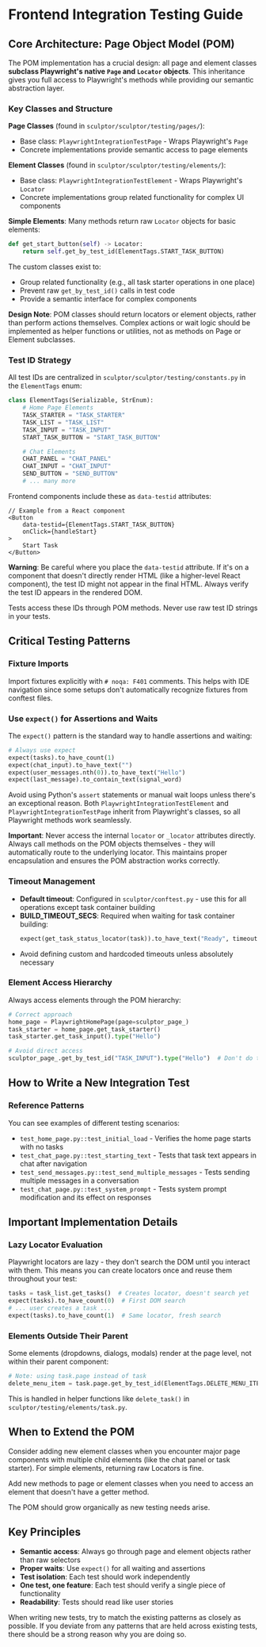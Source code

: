 # Frontend Integration Testing Guide

## Core Architecture: Page Object Model (POM)

The POM implementation has a crucial design: all page and element classes **subclass Playwright's native `Page` and `Locator` objects**. This inheritance gives you full access to Playwright's methods while providing our semantic abstraction layer.

### Key Classes and Structure

**Page Classes** (found in `sculptor/sculptor/testing/pages/`):
- Base class: `PlaywrightIntegrationTestPage` - Wraps Playwright's `Page`
- Concrete implementations provide semantic access to page elements

**Element Classes** (found in `sculptor/sculptor/testing/elements/`):
- Base class: `PlaywrightIntegrationTestElement` - Wraps Playwright's `Locator`
- Concrete implementations group related functionality for complex UI components

**Simple Elements**: Many methods return raw `Locator` objects for basic elements:
```python
def get_start_button(self) -> Locator:
    return self.get_by_test_id(ElementTags.START_TASK_BUTTON)
```

The custom classes exist to:
- Group related functionality (e.g., all task starter operations in one place)
- Prevent raw `get_by_test_id()` calls in test code
- Provide a semantic interface for complex components

**Design Note**: POM classes should return locators or element objects, rather than perform actions themselves. Complex actions or wait logic should be implemented as helper functions or utilities, not as methods on Page or Element subclasses.

### Test ID Strategy

All test IDs are centralized in `sculptor/sculptor/testing/constants.py` in the `ElementTags` enum:

```python
class ElementTags(Serializable, StrEnum):
    # Home Page Elements
    TASK_STARTER = "TASK_STARTER"
    TASK_LIST = "TASK_LIST"
    TASK_INPUT = "TASK_INPUT"
    START_TASK_BUTTON = "START_TASK_BUTTON"

    # Chat Elements
    CHAT_PANEL = "CHAT_PANEL"
    CHAT_INPUT = "CHAT_INPUT"
    SEND_BUTTON = "SEND_BUTTON"
    # ... many more
```

Frontend components include these as `data-testid` attributes:
```tsx
// Example from a React component
<Button
    data-testid={ElementTags.START_TASK_BUTTON}
    onClick={handleStart}
>
    Start Task
</Button>
```

**Warning**: Be careful where you place the `data-testid` attribute. If it's on a component that doesn't directly render HTML (like a higher-level React component), the test ID might not appear in the final HTML. Always verify the test ID appears in the rendered DOM.

Tests access these IDs through POM methods. Never use raw test ID strings in your tests.

## Critical Testing Patterns

### Fixture Imports

Import fixtures explicitly with `# noqa: F401` comments. This helps with IDE navigation since some setups don't automatically recognize fixtures from conftest files.

### Use `expect()` for Assertions and Waits

The `expect()` pattern is the standard way to handle assertions and waiting:

```python
# Always use expect
expect(tasks).to_have_count(1)
expect(chat_input).to_have_text("")
expect(user_messages.nth(0)).to_have_text("Hello")
expect(last_message).to_contain_text(signal_word)
```

Avoid using Python's `assert` statements or manual wait loops unless there's an exceptional reason. Both `PlaywrightIntegrationTestElement` and `PlaywrightIntegrationTestPage` inherit from Playwright's classes, so all Playwright methods work seamlessly.

**Important**: Never access the internal `locator` or `_locator` attributes directly. Always call methods on the POM objects themselves - they will automatically route to the underlying locator. This maintains proper encapsulation and ensures the POM abstraction works correctly.

### Timeout Management

- **Default timeout**: Configured in `sculptor/conftest.py` - use this for all operations except task container building
- **BUILD_TIMEOUT_SECS**: Required when waiting for task container building:
  ```python
  expect(get_task_status_locator(task)).to_have_text("Ready", timeout=BUILD_TIMEOUT_SECS * 1000)
  ```
- Avoid defining custom and hardcoded timeouts unless absolutely necessary

### Element Access Hierarchy

Always access elements through the POM hierarchy:
```python
# Correct approach
home_page = PlaywrightHomePage(page=sculptor_page_)
task_starter = home_page.get_task_starter()
task_starter.get_task_input().type("Hello")

# Avoid direct access
sculptor_page_.get_by_test_id("TASK_INPUT").type("Hello")  # Don't do this
```

## How to Write a New Integration Test

### Reference Patterns

You can see examples of different testing scenarios:
- `test_home_page.py::test_initial_load` - Verifies the home page starts with no tasks
- `test_chat_page.py::test_starting_text` - Tests that task text appears in chat after navigation
- `test_send_messages.py::test_send_multiple_messages` - Tests sending multiple messages in a conversation
- `test_chat_page.py::test_system_prompt` - Tests system prompt modification and its effect on responses

## Important Implementation Details

### Lazy Locator Evaluation

Playwright locators are lazy - they don't search the DOM until you interact with them. This means you can create locators once and reuse them throughout your test:

```python
tasks = task_list.get_tasks()  # Creates locator, doesn't search yet
expect(tasks).to_have_count(0)  # First DOM search
# ... user creates a task ...
expect(tasks).to_have_count(1)  # Same locator, fresh search
```

### Elements Outside Their Parent

Some elements (dropdowns, dialogs, modals) render at the page level, not within their parent component:
```python
# Note: using task.page instead of task
delete_menu_item = task.page.get_by_test_id(ElementTags.DELETE_MENU_ITEM)
```

This is handled in helper functions like `delete_task()` in `sculptor/testing/elements/task.py`.

## When to Extend the POM

Consider adding new element classes when you encounter major page components with multiple child elements (like the chat panel or task starter). For simple elements, returning raw Locators is fine.

Add new methods to page or element classes when you need to access an element that doesn't have a getter method.

The POM should grow organically as new testing needs arise.

## Key Principles

- **Semantic access**: Always go through page and element objects rather than raw selectors
- **Proper waits**: Use `expect()` for all waiting and assertions
- **Test isolation**: Each test should work independently
- **One test, one feature**: Each test should verify a single piece of functionality
- **Readability**: Tests should read like user stories

When writing new tests, try to match the existing patterns as closely as possible. If you deviate from any patterns that are held across existing tests, there should be a strong reason why you are doing so.
